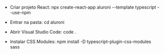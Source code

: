 * Criar projeto React:
npx create-react-app aluroni --template typescript --use-npm

* Entrar na pasta:
cd aluroni

* Abrir Visual Studio Code:
code .

* Instalar CSS Modules:
npm install -D typescript-plugin-css-modules sass